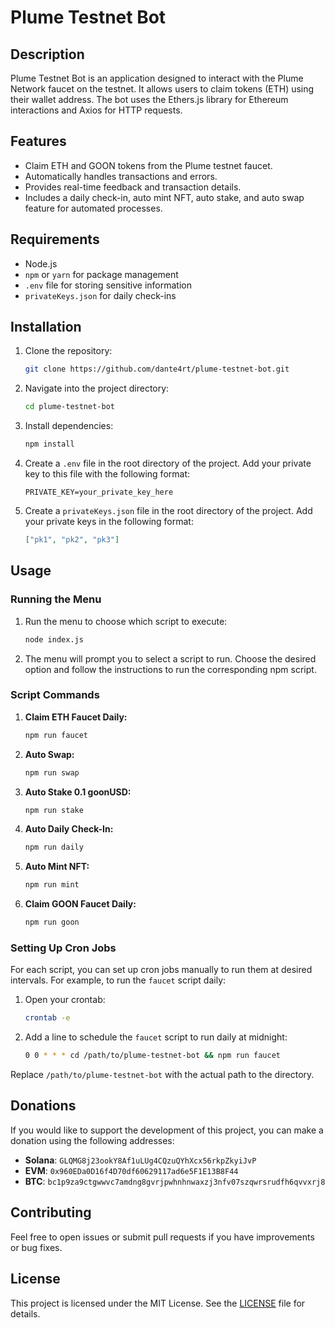 # Plume Testnet Bot

## Description

Plume Testnet Bot is an application designed to interact with the Plume Network faucet on the testnet. It allows users to claim tokens (ETH) using their wallet address. The bot uses the Ethers.js library for Ethereum interactions and Axios for HTTP requests.

## Features

- Claim ETH and GOON tokens from the Plume testnet faucet.
- Automatically handles transactions and errors.
- Provides real-time feedback and transaction details.
- Includes a daily check-in, auto mint NFT, auto stake, and auto swap feature for automated processes.

## Requirements

- Node.js
- `npm` or `yarn` for package management
- `.env` file for storing sensitive information
- `privateKeys.json` for daily check-ins

## Installation

1. Clone the repository:

    ```bash
    git clone https://github.com/dante4rt/plume-testnet-bot.git
    ```

2. Navigate into the project directory:

    ```bash
    cd plume-testnet-bot
    ```

3. Install dependencies:

    ```bash
    npm install
    ```

4. Create a `.env` file in the root directory of the project. Add your private key to this file with the following format:

    ```env
    PRIVATE_KEY=your_private_key_here
    ```

5. Create a `privateKeys.json` file in the root directory of the project. Add your private keys in the following format:

    ```json
    ["pk1", "pk2", "pk3"]
    ```

## Usage

### Running the Menu

1. Run the menu to choose which script to execute:

    ```bash
    node index.js
    ```

2. The menu will prompt you to select a script to run. Choose the desired option and follow the instructions to run the corresponding npm script.

### Script Commands

1. **Claim ETH Faucet Daily:**

    ```bash
    npm run faucet
    ```

2. **Auto Swap:**

    ```bash
    npm run swap
    ```

3. **Auto Stake 0.1 goonUSD:**

    ```bash
    npm run stake
    ```

4. **Auto Daily Check-In:**

    ```bash
    npm run daily
    ```

5. **Auto Mint NFT:**

    ```bash
    npm run mint
    ```

6. **Claim GOON Faucet Daily:**

    ```bash
    npm run goon
    ```

### Setting Up Cron Jobs

For each script, you can set up cron jobs manually to run them at desired intervals. For example, to run the `faucet` script daily:

1. Open your crontab:

    ```bash
    crontab -e
    ```

2. Add a line to schedule the `faucet` script to run daily at midnight:

    ```bash
    0 0 * * * cd /path/to/plume-testnet-bot && npm run faucet
    ```

Replace `/path/to/plume-testnet-bot` with the actual path to the directory.

## Donations

If you would like to support the development of this project, you can make a donation using the following addresses:

- **Solana**: `GLQMG8j23ookY8Af1uLUg4CQzuQYhXcx56rkpZkyiJvP`
- **EVM**: `0x960EDa0D16f4D70df60629117ad6e5F1E13B8F44`
- **BTC**: `bc1p9za9ctgwwvc7amdng8gvrjpwhnhnwaxzj3nfv07szqwrsrudfh6qvvxrj8`

## Contributing

Feel free to open issues or submit pull requests if you have improvements or bug fixes.

## License

This project is licensed under the MIT License. See the [LICENSE](LICENSE) file for details.
